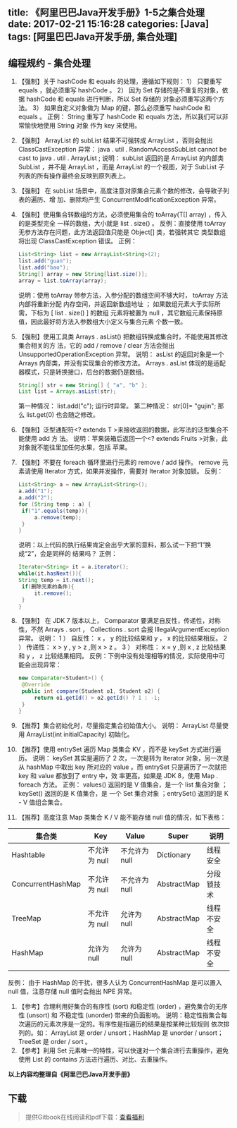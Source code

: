 title: 《阿里巴巴Java开发手册》1-5之集合处理
date: 2017-02-21 15:16:28
categories: [Java]
tags: [阿里巴巴Java开发手册, 集合处理]
---

## 编程规约 - 集合处理

1. 【强制】关于 hashCode 和 equals 的处理，遵循如下规则：
   1） 只要重写 equals ，就必须重写 hashCode 。
   2） 因为 Set 存储的是不重复的对象，依据 hashCode 和 equals 进行判断，所以 Set 存储的
   对象必须重写这两个方法。
   3） 如果自定义对象做为 Map 的键，那么必须重写 hashCode 和 equals 。
   正例： String 重写了 hashCode 和 equals 方法，所以我们可以非常愉快地使用 String 对象
   作为 key 来使用。

2. 【强制】  ArrayList 的 subList 结果不可强转成 ArrayList ，否则会抛出 ClassCastException
   异常： java . util . RandomAccessSubList cannot be cast to java . util . ArrayList ;
   说明： subList 返回的是  ArrayList 的内部类  SubList ，并不是  ArrayList ，而是
   ArrayList 的一个视图，对于 SubList 子列表的所有操作最终会反映到原列表上。

3. 【强制】 在 subList 场景中，高度注意对原集合元素个数的修改，会导致子列表的遍历、增
   加、删除均产生 ConcurrentModificationException 异常。

<!-- more -->

4. 【强制】使用集合转数组的方法，必须使用集合的 toArray(T[] array) ，传入的是类型完全
   一样的数组，大小就是 list . size() 。
   反例：直接使用 toArray 无参方法存在问题，此方法返回值只能是 Object[] 类，若强转其它
   类型数组将出现 ClassCastException 错误。
   正例：

   ```java
   List<String> list = new ArrayList<String>(2);
   list.add("guan");
   list.add("bao");
   String[] array = new String[list.size()];
   array = list.toArray(array);
   ```

   说明：使用 toArray 带参方法，入参分配的数组空间不够大时， toArray 方法内部将重新分配
   内存空间，并返回新数组地址 ； 如果数组元素大于实际所需，下标为 [ list . size() ] 的数组
   元素将被置为 null ，其它数组元素保持原值，因此最好将方法入参数组大小定义与集合元素
   个数一致。

5. 【强制】使用工具类 Arrays . asList() 把数组转换成集合时，不能使用其修改集合相关的方
   法，它的 add / remove / clear 方法会抛出 UnsupportedOperationException 异常。
   说明： asList 的返回对象是一个 Arrays 内部类，并没有实现集合的修改方法。 Arrays . asList
   体现的是适配器模式，只是转换接口，后台的数据仍是数组。

   ```java
   String[] str = new String[] { "a", "b" };
   List list = Arrays.asList(str);
   ```

   第一种情况： list.add("c");  运行时异常。
   第二种情况： str[0]= "gujin"; 那么 list.get(0) 也会随之修改。

6. 【强制】泛型通配符<?  extends T >来接收返回的数据，此写法的泛型集合不能使用 add 方
   法。
   说明：苹果装箱后返回一个<?  extends Fruits >对象，此对象就不能往里加任何水果，包括
   苹果。

7. 【强制】不要在 foreach 循环里进行元素的 remove / add 操作。 remove 元素请使用 Iterator
   方式，如果并发操作，需要对 Iterator 对象加锁。
   反例：

   ```java
   List<String> a = new ArrayList<String>();
   a.add("1");
   a.add("2");
   for (String temp : a) {
   	if("1".equals(temp)){
   		a.remove(temp);
   	}
   }
   ```

   说明：以上代码的执行结果肯定会出乎大家的意料，那么试一下把“1”换成“2”，会是同样的
   结果吗？
   正例：

   ```java
   Iterator<String> it = a.iterator();
   while(it.hasNext()){
   String temp = it.next();
   	if(删除元素的条件){
   		it.remove();
   	}
   }
   ```

8. 【强制】 在 JDK 7 版本以上， Comparator 要满足自反性，传递性，对称性，不然 Arrays . sort ，
   Collections . sort 会报 IllegalArgumentException 异常。
   说明：
   1 ） 自反性： x ， y 的比较结果和 y ， x 的比较结果相反。
   2 ） 传递性： x > y , y > z ,则 x > z 。
   3 ） 对称性： x = y ,则 x , z 比较结果和 y ， z 比较结果相同。
   反例：下例中没有处理相等的情况，实际使用中可能会出现异常：

   ```java
   new Comparator<Student>() {
   	@Override
   	public int compare(Student o1, Student o2) {
   		return o1.getId() > o2.getId() ? 1 : -1;
   	}
   }
   ```

9. 【推荐】集合初始化时，尽量指定集合初始值大小。
   说明： ArrayList 尽量使用 ArrayList(int initialCapacity) 初始化。

10. 【推荐】使用 entrySet 遍历 Map 类集合 KV ，而不是 keySet 方式进行遍历。
   说明： keySet 其实是遍历了 2 次，一次是转为 Iterator 对象，另一次是从 hashMap 中取出
   key 所对应的 value 。而 entrySet 只是遍历了一次就把 key 和 value 都放到了 entry 中，效
   率更高。如果是 JDK 8，使用 Map . foreach 方法。
   正例： values() 返回的是 V 值集合，是一个 list 集合对象 ；keySet() 返回的是 K 值集合，是
   一个 Set 集合对象 ；entrySet() 返回的是 K - V 值组合集合。

11. 【推荐】高度注意 Map 类集合 K / V 能不能存储 null 值的情况，如下表格：

| 集合类               | Key       | Value     | Super       | 说明    |
| ----------------- | --------- | --------- | ----------- | ----- |
| Hashtable         | 不允许为 null | 不允许为 null | Dictionary  | 线程安全  |
| ConcurrentHashMap | 不允许为 null | 不允许为 null | AbstractMap | 分段锁技术 |
| TreeMap           | 不允许为 null | 允许为 null  | AbstractMap | 线程不安全 |
| HashMap           | 允许为 null  | 允许为 null  | AbstractMap | 线程不安全 |

   反例： 由于 HashMap 的干扰，很多人认为 ConcurrentHashMap 是可以置入 null 值，注意存储
   null 值时会抛出 NPE 异常。

1. 【参考】合理利用好集合的有序性 (sort) 和稳定性 (order) ，避免集合的无序性 (unsort) 和
   不稳定性 (unorder) 带来的负面影响。
   说明：稳定性指集合每次遍历的元素次序是一定的。有序性是指遍历的结果是按某种比较规则
   依次排列的。如： ArrayList 是 order / unsort；HashMap 是 unorder / unsort；TreeSet 是
   order / sort 。
2. 【参考】利用 Set 元素唯一的特性，可以快速对一个集合进行去重操作，避免使用 List 的
   contains 方法进行遍历、对比、去重操作。

**以上内容均整理自《阿里巴巴Java开发手册》**

## 下载

> 提供Gitbook在线阅读和pdf下载：[查看福利](https://www.gitbook.com/book/goghtsui/-java/details)